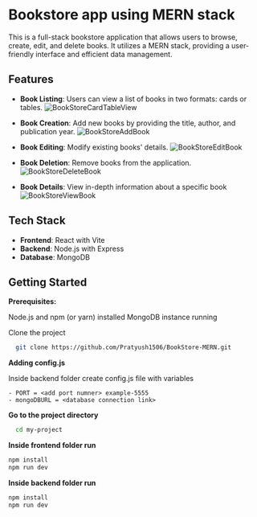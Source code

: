 
# Bookstore app using MERN stack

This is a full-stack bookstore application that allows users to browse, create, edit, and delete books. It utilizes a MERN stack, providing a user-friendly interface and efficient data management.

## Features

- **Book Listing**: Users can view a list of books in two formats: cards or tables.
  ![BookStoreCardTableView](https://github.com/Pratyush1506/BookStore-MERN/assets/67052941/69a0136b-0f8d-4482-88a4-6f6a82f68850)

- **Book Creation**: Add new books by providing the title, author, and publication year.
  ![BookStoreAddBook](https://github.com/Pratyush1506/BookStore-MERN/assets/67052941/afc91a26-ac96-447a-a4fe-ebd840ec4818)

- **Book Editing**: Modify existing books' details.
  ![BookStoreEditBook](https://github.com/Pratyush1506/BookStore-MERN/assets/67052941/d6f48058-1657-4405-b7cb-558b3b04185e)

- **Book Deletion**: Remove books from the application.
  ![BookStoreDeleteBook](https://github.com/Pratyush1506/BookStore-MERN/assets/67052941/34fe00d8-6f46-44f6-9a4c-4fc7b26009ea)

- **Book Details**: View in-depth information about a specific book
  ![BookStoreViewBook](https://github.com/Pratyush1506/BookStore-MERN/assets/67052941/60c708ca-c4da-4b80-99a9-c69f3c215604)

## Tech Stack
- **Frontend**: React with Vite
- **Backend**: Node.js with Express
- **Database**: MongoDB


## Getting Started
**Prerequisites:**

Node.js and npm (or yarn) installed
MongoDB instance running

Clone the project

```bash
  git clone https://github.com/Pratyush1506/BookStore-MERN.git
```

**Adding config.js**

Inside backend folder create config.js file with variables

    - PORT = <add port numner> example-5555
    - mongoDBURL = <database connection link>

**Go to the project directory**

```bash
  cd my-project
```

**Inside frontend folder run**

```bash
npm install
npm run dev
```

**Inside backend folder run**

```bash
npm install
npm run dev
```
